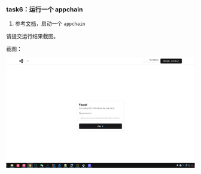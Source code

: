 
### task6：运行一个 appchain

1. 参考[文档](https://protokit.dev/docs/quickstart)，启动一个 `appchain`

请提交运行结果截图。

截图：

![](./截图.png)

